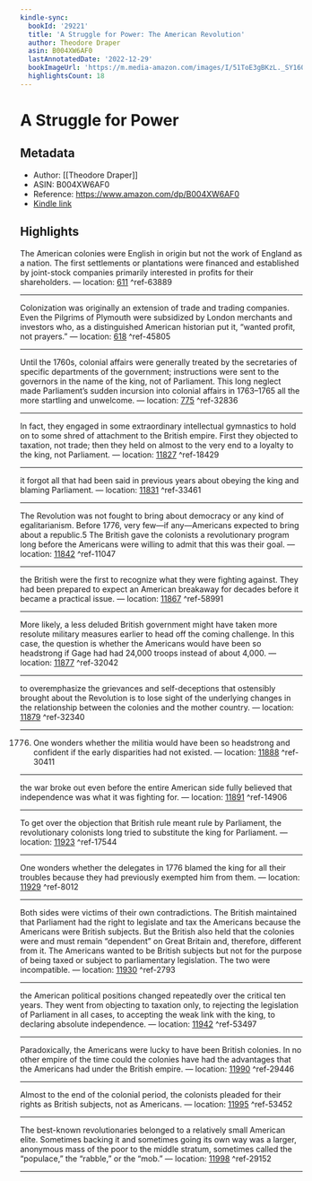 ```yaml
---
kindle-sync:
  bookId: '29221'
  title: 'A Struggle for Power: The American Revolution'
  author: Theodore Draper
  asin: B004XW6AF0
  lastAnnotatedDate: '2022-12-29'
  bookImageUrl: 'https://m.media-amazon.com/images/I/51ToE3gBKzL._SY160.jpg'
  highlightsCount: 18
---
```

# A Struggle for Power
## Metadata
* Author: [[Theodore Draper]]
* ASIN: B004XW6AF0
* Reference: https://www.amazon.com/dp/B004XW6AF0
* [Kindle link](kindle://book?action=open&asin=B004XW6AF0)

## Highlights
The American colonies were English in origin but not the work of England as a nation. The first settlements or plantations were financed and established by joint-stock companies primarily interested in profits for their shareholders. — location: [611](kindle://book?action=open&asin=B004XW6AF0&location=611) ^ref-63889

---
Colonization was originally an extension of trade and trading companies. Even the Pilgrims of Plymouth were subsidized by London merchants and investors who, as a distinguished American historian put it, “wanted profit, not prayers.” — location: [618](kindle://book?action=open&asin=B004XW6AF0&location=618) ^ref-45805

---
Until the 1760s, colonial affairs were generally treated by the secretaries of specific departments of the government; instructions were sent to the governors in the name of the king, not of Parliament. This long neglect made Parliament’s sudden incursion into colonial affairs in 1763–1765 all the more startling and unwelcome. — location: [775](kindle://book?action=open&asin=B004XW6AF0&location=775) ^ref-32836

---
In fact, they engaged in some extraordinary intellectual gymnastics to hold on to some shred of attachment to the British empire. First they objected to taxation, not trade; then they held on almost to the very end to a loyalty to the king, not Parliament. — location: [11827](kindle://book?action=open&asin=B004XW6AF0&location=11827) ^ref-18429

---
it forgot all that had been said in previous years about obeying the king and blaming Parliament. — location: [11831](kindle://book?action=open&asin=B004XW6AF0&location=11831) ^ref-33461

---
The Revolution was not fought to bring about democracy or any kind of egalitarianism. Before 1776, very few—if any—Americans expected to bring about a republic.5 The British gave the colonists a revolutionary program long before the Americans were willing to admit that this was their goal. — location: [11842](kindle://book?action=open&asin=B004XW6AF0&location=11842) ^ref-11047

---
the British were the first to recognize what they were fighting against. They had been prepared to expect an American breakaway for decades before it became a practical issue. — location: [11867](kindle://book?action=open&asin=B004XW6AF0&location=11867) ^ref-58991

---
More likely, a less deluded British government might have taken more resolute military measures earlier to head off the coming challenge. In this case, the question is whether the Americans would have been so headstrong if Gage had had 24,000 troops instead of about 4,000. — location: [11877](kindle://book?action=open&asin=B004XW6AF0&location=11877) ^ref-32042

---
to overemphasize the grievances and self-deceptions that ostensibly brought about the Revolution is to lose sight of the underlying changes in the relationship between the colonies and the mother country. — location: [11879](kindle://book?action=open&asin=B004XW6AF0&location=11879) ^ref-32340

---
1776. One wonders whether the militia would have been so headstrong and confident if the early disparities had not existed. — location: [11888](kindle://book?action=open&asin=B004XW6AF0&location=11888) ^ref-30411

---
the war broke out even before the entire American side fully believed that independence was what it was fighting for. — location: [11891](kindle://book?action=open&asin=B004XW6AF0&location=11891) ^ref-14906

---
To get over the objection that British rule meant rule by Parliament, the revolutionary colonists long tried to substitute the king for Parliament. — location: [11923](kindle://book?action=open&asin=B004XW6AF0&location=11923) ^ref-17544

---
One wonders whether the delegates in 1776 blamed the king for all their troubles because they had previously exempted him from them. — location: [11929](kindle://book?action=open&asin=B004XW6AF0&location=11929) ^ref-8012

---
Both sides were victims of their own contradictions. The British maintained that Parliament had the right to legislate and tax the Americans because the Americans were British subjects. But the British also held that the colonies were and must remain “dependent” on Great Britain and, therefore, different from it. The Americans wanted to be British subjects but not for the purpose of being taxed or subject to parliamentary legislation. The two were incompatible. — location: [11930](kindle://book?action=open&asin=B004XW6AF0&location=11930) ^ref-2793

---
the American political positions changed repeatedly over the critical ten years. They went from objecting to taxation only, to rejecting the legislation of Parliament in all cases, to accepting the weak link with the king, to declaring absolute independence. — location: [11942](kindle://book?action=open&asin=B004XW6AF0&location=11942) ^ref-53497

---
Paradoxically, the Americans were lucky to have been British colonies. In no other empire of the time could the colonies have had the advantages that the Americans had under the British empire. — location: [11990](kindle://book?action=open&asin=B004XW6AF0&location=11990) ^ref-29446

---
Almost to the end of the colonial period, the colonists pleaded for their rights as British subjects, not as Americans. — location: [11995](kindle://book?action=open&asin=B004XW6AF0&location=11995) ^ref-53452

---
The best-known revolutionaries belonged to a relatively small American elite. Sometimes backing it and sometimes going its own way was a larger, anonymous mass of the poor to the middle stratum, sometimes called the “populace,” the “rabble,” or the “mob.” — location: [11998](kindle://book?action=open&asin=B004XW6AF0&location=11998) ^ref-29152

---
